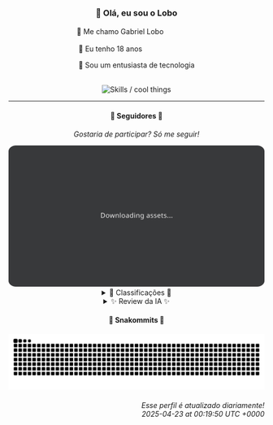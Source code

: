 <div align="center">
  <h3>👋 Olá, eu sou o Lobo</h3>
  
  <p>🐺 Me chamo Gabriel Loboㅤㅤㅤㅤㅤ</p>
  <p>🧔 Eu tenho 18 anosㅤㅤㅤㅤㅤㅤㅤㅤ</p>
  <p>🧠 Sou um entusiasta de tecnologia</p>

  <br/>

  <img width="600" alt="Skills / cool things" src="https://skills-icons.vercel.app/api/icons?i=python,md,html,css,js,github,git,vscode,linux,node,ts,sass,react,vite,vercel,lottie,ionic,capacitor,zustand,framer,firebase,arduino,godot,tailwind,shadcnui,lucide,zorinos,pnpm,reactnative&perline=14" />
</div>

<hr />

<div align="center">
    <h4>👤 Seguidores 👤</h4>
    <p><i>Gostaria de participar? Só me seguir!</i></p>
    <img width="600" src=".github/assets/cards/top3.svg" alt="Top 3 followers contributors (monthly)" />
    <details>
    <summary>🏅 Classificações 🏅</summary>
    <br/>
    <table>
        <thead>
            <tr align="center">
                <th>Posição</th>
                <th>Seguidor</th>
                <th>Contribuições</th>
            </tr>
        </thead>
        <tbody>
            <tr align="center">
                <td>1°</td>
                <td><a href="https://github.com/EvertonMJunior">Everton Marcelino Jr.</a></td>
                <td>176 ctr.</td>
            </tr>
            <tr align="center">
                <td>2°</td>
                <td><a href="https://github.com/felipegueller">Felipe Gueller</a></td>
                <td>104 ctr.</td>
            </tr>
            <tr align="center">
                <td>3°</td>
                <td><a href="https://github.com/wTechnoo">Cézar</a></td>
                <td>82 ctr.</td>
            </tr>
            <tr align="center">
                <td>4°</td>
                <td><a href="https://github.com/gustavosett">Gustavo Carvalho</a></td>
                <td>76 ctr.</td>
            </tr>
            <tr align="center">
                <td>5°</td>
                <td><a href="https://github.com/LestterX">LestterX</a></td>
                <td>71 ctr.</td>
            </tr>
            <tr align="center">
                <td>6°</td>
                <td><a href="https://github.com/danko-nobre">Danilo Nobre</a></td>
                <td>68 ctr.</td>
            </tr>
            <tr align="center">
                <td>7°</td>
                <td><a href="https://github.com/RafaZeero">Rafael Lima de Morais</a></td>
                <td>34 ctr.</td>
            </tr>
            <tr align="center">
                <td>8°</td>
                <td><a href="https://github.com/jeanfbrito">Jean Brito</a></td>
                <td>20 ctr.</td>
            </tr>
            <tr align="center">
                <td>9°</td>
                <td><a href="https://github.com/filipedeschamps">Filipe Deschamps</a></td>
                <td>17 ctr.</td>
            </tr>
            <tr align="center">
                <td>10°</td>
                <td><a href="https://github.com/brunoferreiraff">brunoferreiraff</a></td>
                <td>17 ctr.</td>
            </tr>
        </tbody>
    </table>
    </details>
    <details>
    <summary>✨ Review da IA ✨</summary>
    <br/>
    <div align="justify"><p><b>Everton Marcelino Jr.</b>, ah, o primeiro lugar! 176 contribuições, impressionante... se estivéssemos em 2020.  Vi que você andou mexendo no TypeORM, que bom que alguém está cuidando daquele monstro. E esse seu repositório pessoal, "EvertonMJunior/EvertonMJunior", com uma atualização em maio de 2024?  Imagino que seja um repositório cheio de auto-elogios e promessas não cumpridas, não é mesmo?</p>
<p><b>Felipe Gueller</b>, em segundo lugar com 104 contribuições.  "Componentes HTML Diversos", hein?  Imagino que a "diversidade" esteja entre botões ligeiramente diferentes e divs com margens aleatórias.  E o curso de HTML, CSS e Javascript do ORIGAMID?  Espero que, pelo menos, tenha aprendido a centralizar uma div. E não se esqueça de praticar mais, ou vai acabar criando outro "componente diverso" que ninguém vai usar.</p>
<p><b>Cézar</b>, o mestre do <i>.NET Developer</i> em terceiro lugar com 82 contribuições, que pelo visto são tão secretas que nem o GitHub conseguiu rastrear.  Parabéns pela discrição!  Ou será que você está contribuindo para algum projeto ultra-secreto do governo?  Se for isso, por favor, não nos espione. Se não for, talvez seja hora de começar a tornar seu trabalho um pouco mais visível, a não ser que seu objetivo seja ser o ninja silencioso do código.</p>
<p><b>Gustavo Carvalho</b>, o "Inventor de coisas".  76 contribuições, trabalhando duro no OpenTelemetry.  Espero que esteja usando telemetria para monitorar o quão produtivo você está sendo, porque, convenhamos, "inventar coisas" é um título vago.  E cuidado com o Grafana Tempo, não vá se perder no tempo tentando otimizar tudo. Aliás, você já inventou algo útil hoje?</p>
<p><b>LestterX</b>, 71 contribuições e uma coleção eclética de projetos. Um "btc-finder" de propósito educacional que provavelmente não encontrou um único bitcoin, um "game launcher" (fork) e um backend "whyapp" que, aparentemente, ninguém usa. Pelo menos você está diversificando suas falhas, não é mesmo?  E essa aplicação de entregas que "não persiste os dados"?  É tipo a sua motivação para programar: some depois de algumas horas.</p>
<p><b>Danilo Nobre</b>, o artista 3D que também programa (ou vice-versa). 68 contribuições, mexendo com Blender e "Space Wizard Studios". Espero que seus jogos tenham mais magia do que código, porque, sejamos honestos, "moodle-profilefield_cpf" não soa muito emocionante.  E esse seu <i>site</i> pessoal?  A última atualização foi em fevereiro.  Está esperando a inspiração divina para adicionar mais um pixel?</p>
<p><b>Rafael Lima de Morais</b>, o minimalista do código com suas 34 contribuições. Go, Typescript, Rust, Vim... Parece que você está colecionando tecnologias em vez de usá-las. Um "Ragna clicker" e um "csj-start-game-dev"? Sério? Ao menos, você tem bom gosto para <i>forkar</i> projetos do <i>Nvim</i> e <i>Tailwind</i>, porque criar algo original parece ser um desafio. Continue assim, e talvez um dia você domine... o Ctrl+C Ctrl+V.</p>
<p><b>Jean Brito</b>, 20 contribuições. Rocket.Chat, Electron... Parece que você gosta de projetos que já estão prontos. E esse seu "docker-steamcmd-server" (fork)? Espero que pelo menos esteja jogando alguma coisa além de configurar servidores. Se a sua bio estivesse preenchida, talvez tivéssemos algo mais interessante para comentar além da sua falta de originalidade.</p>
<p><b>Filipe Deschamps</b>, com míseras 17 contribuições.  Ah, o guru que quer te fazer "sentir competente em programação".  Se você precisa de um curso para isso, talvez seja melhor procurar outra profissão.  "doom-fire-algorithm" e "tabnews.com.br"?  Impressionante... para 2019 e 2020.  Acorda, Filipe, estamos em 2025!  E esse clone do TabNews?  Está tentando provar algo para si mesmo?  Spoiler: não está funcionando.</p>
<p><b>brunoferreiraff</b>, também com 17 contribuições. Um "responsive-weather-app" que provavelmente falha em prever o clima, um <i>boilerplate</i> de <i>e-commerce</i> (<i>fork</i>) e um <i>to-do app</i> que, ironicamente, não te ajudou a contribuir mais. E esses projetos JavaScript com HTML e CSS? Quase podemos sentir o cheiro do tutorial sendo seguido. Continue assim, e talvez um dia você consiga criar algo que não seja um clichê.</p>
<p><b>CookieUkw</b>, o lanterninha do grupo com 15 contribuições. Um "ChatStory" que simula conversas interativas (que original!), um projeto "Vex-AI" que sonha em criar uma IA consciente (boa sorte com isso!) e uma "PocketLibraryAPI" que provavelmente ninguém usa.  Seus projetos são como unicórnios: todo mundo fala sobre eles, mas ninguém nunca os vê.  Continue tentando, quem sabe um dia você não cria algo que realmente... conscientize alguém.</p>
</div>
    </details>
</div>

<div align="center">
  <h4>🐍 Snakommits 🐍</h4>
    <picture>
      <source media="(prefers-color-scheme: dark)" srcset="https://raw.githubusercontent.com/Lobooooooo14/Lobooooooo14/snake-output/snake-dark.svg">
      <source media="(prefers-color-scheme: light)" srcset="https://raw.githubusercontent.com/Lobooooooo14/Lobooooooo14/snake-output/snake-light.svg">
      <img alt="github contribution grid snake animation" src="https://raw.githubusercontent.com/Lobooooooo14/Lobooooooo14/snake-output/snake-light.svg">
    </picture>
</div>

<h6 align="right">
  Esse perfil é atualizado diariamente!<br/> <i>2025-04-23 at 00:19:50 UTC +0000</i>
<h6>